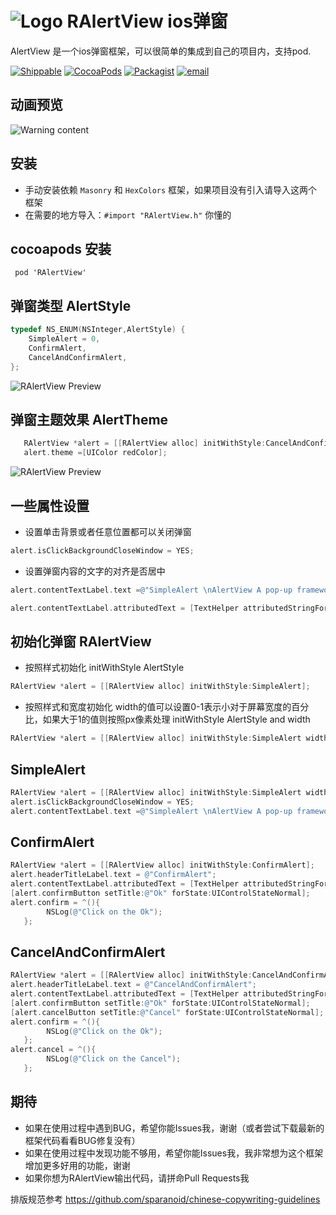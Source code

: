  ![Logo](https://roycms.github.io/AlertView/RAlert/logo.png)
 RAlertView ios弹窗
===
AlertView 是一个ios弹窗框架，可以很简单的集成到自己的项目内，支持pod.

[![Shippable](https://img.shields.io/shippable/5444c5ecb904a4b21567b0ff.svg?maxAge=2592000?style=flat-square)](https://github.com/roycms/RAlertView)
[![CocoaPods](https://img.shields.io/badge/pod-0.0.1-red.svg)](http://cocoapods.org/?q=RAlertView)
[![Packagist](https://img.shields.io/packagist/l/doctrine/orm.svg?maxAge=2592000?style=flat-square)](https://github.com/roycms/RAlertView/blob/master/LICENSE)
[![email](https://img.shields.io/badge/%20email%20-%20roycms%40qq.com%20-yellowgreen.svg)](mailto:roycms@qq.com)

## 动画预览
 ![Warning content](https://roycms.github.io/AlertView/RAlert/RAlert.gif)
 
## 安装
- 手动安装依赖 ` Masonry ` 和 ` HexColors ` 框架，如果项目没有引入请导入这两个框架
- 在需要的地方导入：`#import "RAlertView.h"` 你懂的

## cocoapods 安装
`  pod 'RAlertView' `

## 弹窗类型  AlertStyle
```objective-c
typedef NS_ENUM(NSInteger,AlertStyle) {
    SimpleAlert = 0,
    ConfirmAlert,
    CancelAndConfirmAlert,
};
```
![RAlertView Preview](https://roycms.github.io/AlertView/RAlert/AlertStyle.jpg)
## 弹窗主题效果  AlertTheme
```objective-c
   RAlertView *alert = [[RAlertView alloc] initWithStyle:CancelAndConfirmAlert];
   alert.theme =[UIColor redColor];
```
![RAlertView Preview](https://roycms.github.io/AlertView/RAlert/Theme.jpg)

## 一些属性设置
* 设置单击背景或者任意位置都可以关闭弹窗
```objective-c
alert.isClickBackgroundCloseWindow = YES;
```
* 设置弹窗内容的文字的对齐是否居中
```objective-c
alert.contentTextLabel.text =@"SimpleAlert \nAlertView A pop-up framework, Can be simple and convenient to join your project";

alert.contentTextLabel.attributedText = [TextHelper attributedStringForString:@"AlertView A pop-up framework, Can be simple and convenient to join your project" lineSpacing:5];
```

## 初始化弹窗  RAlertView
* 按照样式初始化 initWithStyle AlertStyle
```objective-c
RAlertView *alert = [[RAlertView alloc] initWithStyle:SimpleAlert];
```
* 按照样式和宽度初始化  width的值可以设置0-1表示小对于屏幕宽度的百分比，如果大于1的值则按照px像素处理 initWithStyle AlertStyle and width
```objective-c
RAlertView *alert = [[RAlertView alloc] initWithStyle:SimpleAlert width:0.8];
```
## SimpleAlert
```objective-c
RAlertView *alert = [[RAlertView alloc] initWithStyle:SimpleAlert width:0.8];
alert.isClickBackgroundCloseWindow = YES;
alert.contentTextLabel.text =@"SimpleAlert \nAlertView A pop-up framework, Can be simple and convenient to join your project";
```
## ConfirmAlert
```objective-c
RAlertView *alert = [[RAlertView alloc] initWithStyle:ConfirmAlert];
alert.headerTitleLabel.text = @"ConfirmAlert";
alert.contentTextLabel.attributedText = [TextHelper attributedStringForString:@"AlertView A pop-up framework, Can be simple and convenient to join your project" lineSpacing:5];
[alert.confirmButton setTitle:@"Ok" forState:UIControlStateNormal];
alert.confirm = ^(){
        NSLog(@"Click on the Ok");
   };

```
## CancelAndConfirmAlert
```objective-c
RAlertView *alert = [[RAlertView alloc] initWithStyle:CancelAndConfirmAlert];
alert.headerTitleLabel.text = @"CancelAndConfirmAlert";
alert.contentTextLabel.attributedText = [TextHelper attributedStringForString:@"AlertView A pop-up framework, Can be simple and convenient to join your project" lineSpacing:5];;
[alert.confirmButton setTitle:@"Ok" forState:UIControlStateNormal];
[alert.cancelButton setTitle:@"Cancel" forState:UIControlStateNormal];
alert.confirm = ^(){
        NSLog(@"Click on the Ok");
   };
alert.cancel = ^(){
        NSLog(@"Click on the Cancel");
   };
```
## 期待
* 如果在使用过程中遇到BUG，希望你能Issues我，谢谢（或者尝试下载最新的框架代码看看BUG修复没有）
* 如果在使用过程中发现功能不够用，希望你能Issues我，我非常想为这个框架增加更多好用的功能，谢谢
* 如果你想为RAlertView输出代码，请拼命Pull Requests我

排版规范参考 https://github.com/sparanoid/chinese-copywriting-guidelines
